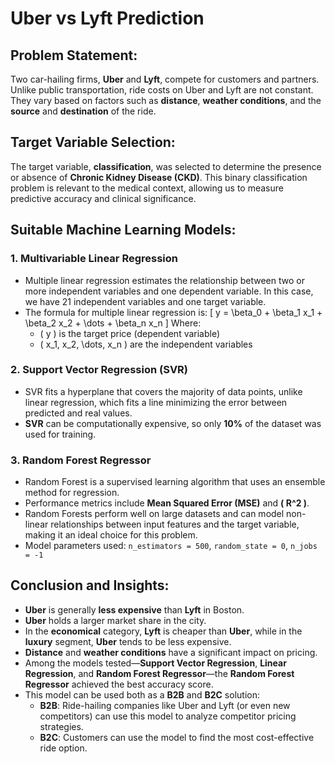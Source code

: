 # Uber vs Lyft Prediction

## Problem Statement:
Two car-hailing firms, **Uber** and **Lyft**, compete for customers and partners. Unlike public transportation, ride costs on Uber and Lyft are not constant. They vary based on factors such as **distance**, **weather conditions**, and the **source** and **destination** of the ride.

## Target Variable Selection:
The target variable, **classification**, was selected to determine the presence or absence of **Chronic Kidney Disease (CKD)**. This binary classification problem is relevant to the medical context, allowing us to measure predictive accuracy and clinical significance.

## Suitable Machine Learning Models:

### 1. **Multivariable Linear Regression**
   - Multiple linear regression estimates the relationship between two or more independent variables and one dependent variable. In this case, we have 21 independent variables and one target variable.
   - The formula for multiple linear regression is:
     \[
     y = \beta_0 + \beta_1 x_1 + \beta_2 x_2 + \dots + \beta_n x_n
     \]
     Where:
     - \( y \) is the target price (dependent variable)
     - \( x_1, x_2, \dots, x_n \) are the independent variables

### 2. **Support Vector Regression (SVR)**
   - SVR fits a hyperplane that covers the majority of data points, unlike linear regression, which fits a line minimizing the error between predicted and real values.
   - **SVR** can be computationally expensive, so only **10%** of the dataset was used for training.

### 3. **Random Forest Regressor**
   - Random Forest is a supervised learning algorithm that uses an ensemble method for regression.
   - Performance metrics include **Mean Squared Error (MSE)** and **\( R^2 \)**.
   - Random Forests perform well on large datasets and can model non-linear relationships between input features and the target variable, making it an ideal choice for this problem.
   - Model parameters used: `n_estimators = 500`, `random_state = 0`, `n_jobs = -1`

## Conclusion and Insights:
- **Uber** is generally **less expensive** than **Lyft** in Boston.
- **Uber** holds a larger market share in the city.
- In the **economical** category, **Lyft** is cheaper than **Uber**, while in the **luxury** segment, **Uber** tends to be less expensive.
- **Distance** and **weather conditions** have a significant impact on pricing.
- Among the models tested—**Support Vector Regression**, **Linear Regression**, and **Random Forest Regressor**—the **Random Forest Regressor** achieved the best accuracy score.
- This model can be used both as a **B2B** and **B2C** solution:
  - **B2B**: Ride-hailing companies like Uber and Lyft (or even new competitors) can use this model to analyze competitor pricing strategies.
  - **B2C**: Customers can use the model to find the most cost-effective ride option.
